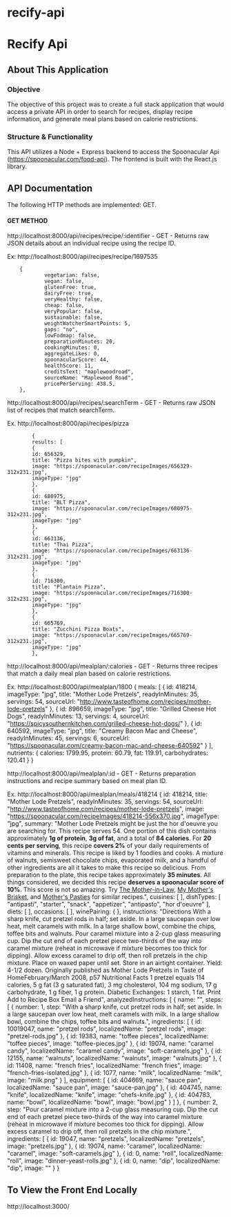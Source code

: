 # recify-api
# Recify Api

## About This Application

### Objective
The objective of this project was to create a full stack application that would access a private API in order to search for recipes, display recipe information, and generate meal plans based on calorie restrictions.


### Structure & Functionality
This API utilizes a Node + Express backend to access the Spoonacular Api (https://spoonacular.com/food-api). The frontend is built with the React.js library.


## API Documentation

The following HTTP methods are implemented: GET.

#### GET METHOD

http://localhost:8000/api/recipes/recipe/:identifier - GET - Returns raw JSON details about an individual recipe using the recipe ID.

Ex: http://localhost:8000/api/recipes/recipe/1697535

        {
                vegetarian: false,
                vegan: false,
                glutenFree: true,
                dairyFree: true,
                veryHealthy: false,
                cheap: false,
                veryPopular: false,
                sustainable: false,
                weightWatcherSmartPoints: 5,
                gaps: "no",
                lowFodmap: false,
                preparationMinutes: 20,
                cookingMinutes: 0,
                aggregateLikes: 0,
                spoonacularScore: 44,
                healthScore: 11,
                creditsText: "maplewoodroad",
                sourceName: "Maplewood Road",
                pricePerServing: 438.5,
        },

http://localhost:8000/api/recipes/:searchTerm - GET - Returns raw JSON list of recipes that match searchTerm.

Ex. http://localhost:8000/api/recipes/pizza

            {
            results: [
            {
            id: 656329,
            title: "Pizza bites with pumpkin",
            image: "https://spoonacular.com/recipeImages/656329-312x231.jpg",
            imageType: "jpg"
            },
            {
            id: 680975,
            title: "BLT Pizza",
            image: "https://spoonacular.com/recipeImages/680975-312x231.jpg",
            imageType: "jpg"
            },
            {
            id: 663136,
            title: "Thai Pizza",
            image: "https://spoonacular.com/recipeImages/663136-312x231.jpg",
            imageType: "jpg"
            },
            {
            id: 716300,
            title: "Plantain Pizza",
            image: "https://spoonacular.com/recipeImages/716300-312x231.jpg",
            imageType: "jpg"
            },
            {
            id: 665769,
            title: "Zucchini Pizza Boats",
            image: "https://spoonacular.com/recipeImages/665769-312x231.jpg",
            imageType: "jpg"
            },

http://localhost:8000/api/mealplan/:calories - GET - Returns three recipes that match a daily meal plan based on calorie restrictions.

Ex. http://localhost:8000/api/mealplan/1800
        {
        meals: [
        {
        id: 418214,
        imageType: "jpg",
        title: "Mother Lode Pretzels",
        readyInMinutes: 35,
        servings: 54,
        sourceUrl: "http://www.tasteofhome.com/recipes/mother-lode-pretzels"
        },
        {
        id: 896659,
        imageType: "jpg",
        title: "Grilled Cheese Hot Dogs",
        readyInMinutes: 13,
        servings: 4,
        sourceUrl: "https://spicysouthernkitchen.com/grilled-cheese-hot-dogs/"
        },
        {
        id: 640592,
        imageType: "jpg",
        title: "Creamy Bacon Mac and Cheese",
        readyInMinutes: 45,
        servings: 6,
        sourceUrl: "https://spoonacular.com/creamy-bacon-mac-and-cheese-640592"
        }
        ],
        nutrients: {
        calories: 1799.95,
        protein: 60.79,
        fat: 119.91,
        carbohydrates: 120.41
        }
        }

http://localhost:8000/api/mealplan/:id - GET - Returns preparation instructions and recipe summary based on meal plan ID.

Ex. http://localhost:8000/api/mealplan/meals/418214
        {
        id: 418214,
        title: "Mother Lode Pretzels",
        readyInMinutes: 35,
        servings: 54,
        sourceUrl: "http://www.tasteofhome.com/recipes/mother-lode-pretzels",
        image: "https://spoonacular.com/recipeImages/418214-556x370.jpg",
        imageType: "jpg",
        summary: "Mother Lode Pretzels might be just the hor d'oeuvre you are searching for. This recipe serves 54. One portion of this dish contains approximately <b>1g of protein</b>, <b>3g of fat</b>, and a total of <b>84 calories</b>. For <b>20 cents per serving</b>, this recipe <b>covers 2%</b> of your daily requirements of vitamins and minerals. This recipe is liked by 1 foodies and cooks. A mixture of walnuts, semisweet chocolate chips, evaporated milk, and a handful of other ingredients are all it takes to make this recipe so delicious. From preparation to the plate, this recipe takes approximately <b>35 minutes</b>. All things considered, we decided this recipe <b>deserves a spoonacular score of 10%</b>. This score is not so amazing. Try <a href="https://spoonacular.com/recipes/the-mother-in-law-337607">The Mother-in-Law</a>, <a href="https://spoonacular.com/recipes/my-mothers-brisket-116046">My Mother's Brisket</a>, and <a href="https://spoonacular.com/recipes/mothers-pasties-416004">Mother's Pasties</a> for similar recipes.",
        cuisines: [ ],
        dishTypes: [
        "antipasti",
        "starter",
        "snack",
        "appetizer",
        "antipasto",
        "hor d'oeuvre"
        ],
        diets: [ ],
        occasions: [ ],
        winePairing: { },
        instructions: "Directions                                                                                With a sharp knife, cut pretzel rods in half; set aside. In a large saucepan over low heat, melt caramels with milk. In a large shallow bowl, combine the chips, toffee bits and walnuts.                                                                                            Pour caramel mixture into a 2-cup glass measuring cup. Dip the cut end of each pretzel piece two-thirds of the way into caramel mixture (reheat in microwave if mixture becomes too thick for dipping). Allow excess caramel to drip off, then roll pretzels in the chip mixture. Place on waxed paper until set. Store in an airtight container.                                        Yield: 4-1/2 dozen.                                                                                                                         Originally published as Mother Lode Pretzels in  Taste of HomeFebruary/March 2008, p57                                                                                                                                                                                                        Nutritional Facts                                                                             1 pretzel equals 114 calories, 5 g fat (3 g saturated fat), 3 mg cholesterol, 104 mg sodium, 17 g carbohydrate, 1 g fiber, 1 g protein. Diabetic Exchanges: 1 starch, 1 fat.                                                                                                                                                                    Print                                                                                    Add to Recipe Box                            Email a Friend",
        analyzedInstructions: [
        {
        name: "",
        steps: [
        {
        number: 1,
        step: "With a sharp knife, cut pretzel rods in half; set aside. In a large saucepan over low heat, melt caramels with milk. In a large shallow bowl, combine the chips, toffee bits and walnuts.",
        ingredients: [
        {
        id: 10019047,
        name: "pretzel rods",
        localizedName: "pretzel rods",
        image: "pretzel-rods.jpg"
        },
        {
        id: 19383,
        name: "toffee pieces",
        localizedName: "toffee pieces",
        image: "toffee-pieces.jpg"
        },
        {
        id: 19074,
        name: "caramel candy",
        localizedName: "caramel candy",
        image: "soft-caramels.jpg"
        },
        {
        id: 12155,
        name: "walnuts",
        localizedName: "walnuts",
        image: "walnuts.jpg"
        },
        {
        id: 11408,
        name: "french fries",
        localizedName: "french fries",
        image: "french-fries-isolated.jpg"
        },
        {
        id: 1077,
        name: "milk",
        localizedName: "milk",
        image: "milk.png"
        }
        ],
        equipment: [
        {
        id: 404669,
        name: "sauce pan",
        localizedName: "sauce pan",
        image: "sauce-pan.jpg"
        },
        {
        id: 404745,
        name: "knife",
        localizedName: "knife",
        image: "chefs-knife.jpg"
        },
        {
        id: 404783,
        name: "bowl",
        localizedName: "bowl",
        image: "bowl.jpg"
        }
        ]
        },
        {
        number: 2,
        step: "Pour caramel mixture into a 2-cup glass measuring cup. Dip the cut end of each pretzel piece two-thirds of the way into caramel mixture (reheat in microwave if mixture becomes too thick for dipping). Allow excess caramel to drip off, then roll pretzels in the chip mixture.",
        ingredients: [
        {
        id: 19047,
        name: "pretzels",
        localizedName: "pretzels",
        image: "pretzels.jpg"
        },
        {
        id: 19074,
        name: "caramel",
        localizedName: "caramel",
        image: "soft-caramels.jpg"
        },
        {
        id: 0,
        name: "roll",
        localizedName: "roll",
        image: "dinner-yeast-rolls.jpg"
        },
        {
        id: 0,
        name: "dip",
        localizedName: "dip",
        image: ""
        }
        }


## To View the Front End Locally

http://localhost:3000/